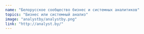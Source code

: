```yaml
---
name: "Белорусское сообщество бизнес и системных аналитиков"
topics: "Бизнес или системный анализ"
image: "analystby/analystby.png"
link: "http://analyst.by/"
---
```

